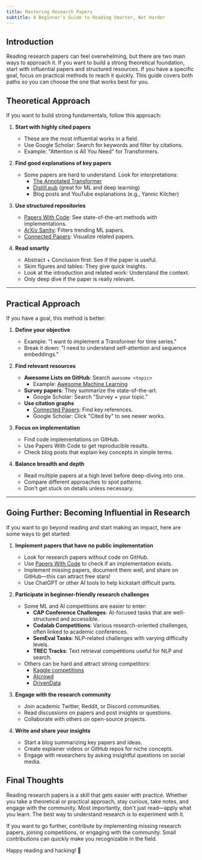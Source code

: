 ```yaml
---
title: Mastering Research Papers
subtitle: A Beginner’s Guide to Reading Smarter, Not Harder
---
```


## Introduction

Reading research papers can feel overwhelming, but there are two main ways to approach it. If you want to build a strong theoretical foundation, start with influential papers and structured resources. If you have a specific goal, focus on practical methods to reach it quickly. This guide covers both paths so you can choose the one that works best for you.

## Theoretical Approach

If you want to build strong fundamentals, follow this approach:

1. **Start with highly cited papers**
   - These are the most influential works in a field.
   - Use Google Scholar: Search for keywords and filter by citations.
   - Example: "Attention is All You Need" for Transformers.

2. **Find good explanations of key papers**
   - Some papers are hard to understand. Look for interpretations:
     - [The Annotated Transformer](http://nlp.seas.harvard.edu/2018/04/03/attention.html)
     - [Distill.pub](https://distill.pub/) (great for ML and deep learning)
     - Blog posts and YouTube explanations (e.g., Yannic Kilcher)

3. **Use structured repositories**
   - [Papers With Code](https://paperswithcode.com/): See state-of-the-art methods with implementations.
   - [ArXiv Sanity](http://www.arxiv-sanity.com/): Filters trending ML papers.
   - [Connected Papers](https://www.connectedpapers.com/): Visualize related papers.

4. **Read smartly**
   - Abstract + Conclusion first: See if the paper is useful.
   - Skim figures and tables: They give quick insights.
   - Look at the introduction and related work: Understand the context.
   - Only deep dive if the paper is really relevant.

---

## Practical Approach

If you have a goal, this method is better:

1. **Define your objective**
   - Example: "I want to implement a Transformer for time series."
   - Break it down: "I need to understand self-attention and sequence embeddings."

2. **Find relevant resources**
   - **Awesome Lists on GitHub**: Search `awesome <topic>`
     - Example: [Awesome Machine Learning](https://github.com/josephmisiti/awesome-machine-learning)
   - **Survey papers**: They summarize the state-of-the-art.
     - Google Scholar: Search "Survey + your topic."
   - **Use citation graphs**
     - [Connected Papers](https://www.connectedpapers.com/): Find key references.
     - Google Scholar: Click "Cited by" to see newer works.

3. **Focus on implementation**
   - Find code implementations on GitHub.
   - Use Papers With Code to get reproducible results.
   - Check blog posts that explain key concepts in simple terms.

4. **Balance breadth and depth**
   - Read multiple papers at a high level before deep-diving into one.
   - Compare different approaches to spot patterns.
   - Don't get stuck on details unless necessary.

---

## Going Further: Becoming Influential in Research

If you want to go beyond reading and start making an impact, here are some ways to get started:

1. **Implement papers that have no public implementation**
   - Look for research papers without code on GitHub.
   - Use [Papers With Code](https://paperswithcode.com/) to check if an implementation exists.
   - Implement missing papers, document them well, and share on GitHub—this can attract free stars!
   - Use ChatGPT or other AI tools to help kickstart difficult parts.

2. **Participate in beginner-friendly research challenges**
   - Some ML and AI competitions are easier to enter:
     - **CAP Conference Challenges**: AI-focused tasks that are well-structured and accessible.
     - **Codalab Competitions**: Various research-oriented challenges, often linked to academic conferences.
     - **SemEval Tasks**: NLP-related challenges with varying difficulty levels.
     - **TREC Tracks**: Text retrieval competitions useful for NLP and search.
   - Others can be hard and attract strong competitors:
     - [Kaggle competitions](https://www.kaggle.com/competitions)
     - [AIcrowd](https://www.aicrowd.com/)
     - [DrivenData](https://www.drivendata.org/)

3. **Engage with the research community**
   - Join academic Twitter, Reddit, or Discord communities.
   - Read discussions on papers and post insights or questions.
   - Collaborate with others on open-source projects.

4. **Write and share your insights**
   - Start a blog summarizing key papers and ideas.
   - Create explainer videos or GitHub repos for niche concepts.
   - Engage with researchers by asking insightful questions on social media.

## Final Thoughts

Reading research papers is a skill that gets easier with practice. Whether you take a theoretical or practical approach, stay curious, take notes, and engage with the community. Most importantly, don't just read—apply what you learn. The best way to understand research is to experiment with it.

If you want to go further, contribute by implementing missing research papers, joining competitions, or engaging with the community. Small contributions can quickly make you recognizable in the field.

Happy reading and hacking! 🚀